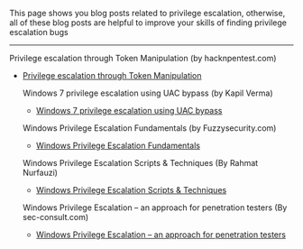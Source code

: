 This page shows you blog posts related to privilege escalation, otherwise, all of these blog posts are helpful to improve your skills of finding privilege escalation bugs

------------------------------------------------------------------------------




Privilege escalation through Token Manipulation (by hacknpentest.com)


* [Privilege escalation through Token Manipulation](https://hacknpentest.com/privilege-escalation-through-token-manipulation/)


  Windows 7 privilege escalation using UAC bypass (by Kapil Verma)
  
  
   * [Windows 7 privilege escalation using UAC bypass](https://medium.com/@kapilvermarbl/windows-7-privilege-escalation-using-uac-bypass-b08f5523b7de)
   
   
   Windows Privilege Escalation Fundamentals (by Fuzzysecurity.com)
   
   
   * [Windows Privilege Escalation Fundamentals](https://www.fuzzysecurity.com/tutorials/16.html)
   
   
   Windows Privilege Escalation Scripts & Techniques (By Rahmat Nurfauzi)
   
   * [Windows Privilege Escalation Scripts & Techniques](https://medium.com/@rahmatnurfauzi/windows-privilege-escalation-scripts-techniques-30fa37bd194)
   
   
   Windows Privilege Escalation – an approach for penetration testers (By sec-consult.com)
   
   
   * [Windows Privilege Escalation – an approach for penetration testers](https://sec-consult.com/en/blog/2019/04/windows-privilege-escalation-an-approach-for-penetration-testers/)
